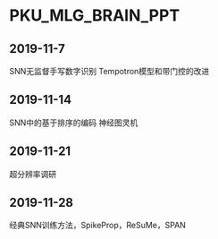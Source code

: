 # PKU_MLG_BRAIN_PPT
## 2019-11-7
SNN无监督手写数字识别
Tempotron模型和带门控的改进
## 2019-11-14
SNN中的基于排序的编码
神经图灵机
## 2019-11-21
超分辨率调研
## 2019-11-28
经典SNN训练方法，SpikeProp，ReSuMe，SPAN
